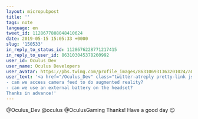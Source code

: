 ```yaml
---
layout: micropubpost
title: ''
tags: note
language: en
tweet_id: 1128677808048410624
date: 2019-05-15 15:05:33 +0000
slug: '150533'
in_reply_to_status_id: 1128676228771217415
in_reply_to_user_id: 863103045378260992
user_id: Oculus_Dev
user_name: Oculus Developers
user_avatar: https://pbs.twimg.com/profile_images/863106931363201024/aLOUZakK.jpg
user_text: '<a href="/Oculus_Dev" class="twitter-atreply pretty-link js-nav" dir="ltr" data-mentioned-user-id="863103045378260992"><s>@</s><b>Oculus_Dev</b></a> <a href="/c_pruett" class="twitter-atreply pretty-link js-nav" dir="ltr" data-mentioned-user-id="205207199"><s>@</s><b>c_pruett</b></a> Hello! Some questions for Oculus Quest development :
- can we access camera feed to do augmented reality?
- can we use an external battery on the headset?
Thanks in advance!'
---
```

@Oculus_Dev @oculus @OculusGaming Thanks! Have a good day 😉
